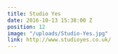 ```yaml
---
title: Studio Yes
date: 2016-10-13 15:38:00 Z
position: 12
image: "/uploads/Studio-Yes.jpg"
link: http://www.studioyes.co.uk/
---
```


